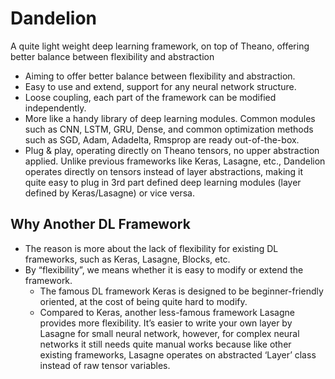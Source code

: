 # Dandelion
A quite light weight deep learning framework, on top of Theano, offering better balance between flexibility and abstraction

* Aiming to offer better balance between flexibility and abstraction.
* Easy to use and extend, support for any neural network structure.  
* Loose coupling, each part of the framework can be modified independently.
* More like a handy library of deep learning modules.
Common modules such as CNN, LSTM, GRU, Dense, and common optimization methods such as SGD, Adam, Adadelta, Rmsprop are ready out-of-the-box.
* Plug & play, operating directly on Theano tensors, no upper abstraction applied.
Unlike previous frameworks like Keras, Lasagne, etc., Dandelion operates directly on tensors instead of layer abstractions, making it quite easy to plug in 3rd part defined deep learning modules (layer defined by Keras/Lasagne) or vice versa.

## Why Another DL Framework
* The reason is more about the lack of flexibility for existing DL frameworks, such as Keras, Lasagne, Blocks, etc.
* By “flexibility”, we means whether it is easy to modify or extend the framework. 
    * The famous DL framework Keras is designed to be beginner-friendly oriented, at the cost of being quite hard to modify.
    * Compared to Keras, another less-famous framework Lasagne provides more flexibility. It’s easier to write your own layer by Lasagne for small neural network, however, for complex neural networks it still needs quite manual works because like other existing frameworks, Lasagne operates on abstracted ‘Layer’ class instead of raw tensor variables.
